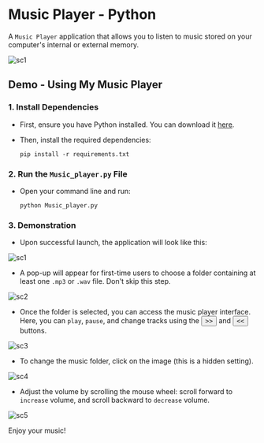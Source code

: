 # Music Player - Python

A `Music Player` application that allows you to listen to music stored on your computer's internal or external memory.

![sc1](https://github.com/user-attachments/assets/7cdcc1e3-d90f-472f-a349-484441e8985e)

## Demo - Using My Music Player

### 1. Install Dependencies
- First, ensure you have Python installed. You can download it [here](https://www.python.org/ftp/python/3.11.1/python-3.11.1-amd64.exe).

- Then, install the required dependencies:

    ```
    pip install -r requirements.txt
    ```

### 2. Run the `Music_player.py` File
- Open your command line and run:

    ```
    python Music_player.py
    ```

### 3. Demonstration

- Upon successful launch, the application will look like this:

![sc1](https://github.com/user-attachments/assets/47dcf51e-156b-498c-8e10-589d867e163b)

- A pop-up will appear for first-time users to choose a folder containing at least one `.mp3` or `.wav` file. Don't skip this step.

![sc2](https://github.com/user-attachments/assets/c2fdb961-5695-4e98-99a0-50ef5ac3d38c)

- Once the folder is selected, you can access the music player interface. Here, you can `play`, `pause`, and change tracks using the <button>>></button> and <button><<</button> buttons.

![sc3](https://github.com/user-attachments/assets/96153ea3-7160-4094-bf9f-e4ea42a1fe9e)

- To change the music folder, click on the image (this is a hidden setting).

![sc4](https://github.com/user-attachments/assets/48a4d1ca-314f-443b-b429-11c485e8ce6d)

- Adjust the volume by scrolling the mouse wheel: scroll forward to `increase` volume, and scroll backward to `decrease` volume.

![sc5](https://github.com/user-attachments/assets/860c5b12-1c72-40bc-be97-f9ba7d0f3c65)

Enjoy your music!
